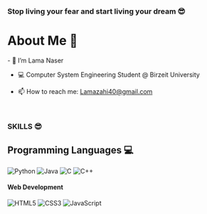 ### Stop living your fear and start living your dream 😎

<h1>About Me 📌</h1>
- 👋 I’m Lama Naser

- 💻 Computer System Engineering Student @ Birzeit University

- 📫 How to reach me: Lamazahi40@gmail.com

<br />
<h3 >SKILLS 😎</h3>
<h2 >Programming Languages 💻</h2>

<p>
  <img src="https://img.shields.io/badge/Python-blue?logo=python&logoColor=white&color=007396&style=for-the-badge" alt="Python">
  <img src="https://img.shields.io/badge/Java-yellow?logo=Java&logoColor=white&color=FFD43B&style=for-the-badge" alt="Java">
  <img src="https://img.shields.io/badge/C-red?logo=C&logoColor=white&color=EF5350&style=for-the-badge" alt="C">
  <img src="https://img.shields.io/badge/💠%20C++-green?logo=c++&logoColor=white&color=007733&style=for-the-badge" alt="C++">
</p>

<h4 >Web Development </h4>
<p>
  <img src="https://img.shields.io/badge/HTML-E34F26?logo=html5&logoColor=white&style=for-the-badge" alt="HTML5">
  <img src="https://img.shields.io/badge/CSS-1572B6?logo=css3&logoColor=white&style=for-the-badge" alt="CSS3">
  <img src="https://img.shields.io/badge/Java%20Script-F7DF1E?logo=javascript&logoColor=black&style=for-the-badge" alt="JavaScript">
</p>

